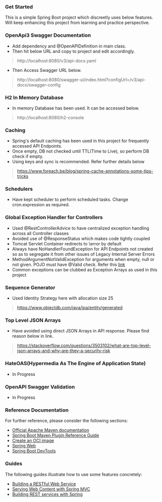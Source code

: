 ### Get Started
This is a simple Spring Boot project which discreetly uses below features. Will keep enhancing this project from learning and practice perspective.

### OpenApi3 Swagger Documentation  
* Add dependency and @OpenAPIDefinition in main class.
* Then hit below URL and copy to project and edit accordingly.
> http://localhost:8080/v3/api-docs.yaml
* Then Access Swagger URL below.
> http://localhost:8080/swagger-ui/index.html?configUrl=/v3/api-docs/swagger-config

### H2 In Memory Database
* In memory Database has been used. It can be accessed below.
> http://localhost:8080/h2-console

### Caching
* Spring's default caching has been used in this project for frequently accessed API Endpoints.
* Once empty, DB not checked until TTL(Time to Live), so perform DB check if empty.
* Using keys and sync is recommended. Refer further details below
> https://www.foreach.be/blog/spring-cache-annotations-some-tips-tricks

### Schedulers
* Have kept scheduler to perform scheduled tasks. Change cron.expression as required.

### Global Exception Handler for Controllers
* Used @RestControllerAdvice to have centralized exception handling across all Controller classes
* Avoided use of @ResponseStatus which makes code tightly coupled
* Tomcat Servlet Container redirects to \error by default
* Always have NoHandlerFoundException for API Endpoints not created so as to segregate it from other issues of Legacy Internal Server Errors
* MethodArgumentNotValidException for arguments when empty, null or not given. POJO must have @Valid check. Refer this [link](https://docs.spring.io/spring/docs/current/javadoc-api/org/springframework/web/bind/MethodArgumentNotValidException.html)
* Common exceptions can be clubbed as Exception Arrays as used in this project

### Sequence Generator
* Used Identity Strategy here with allocation size 25
> https://www.objectdb.com/java/jpa/entity/generated

### Top Level JSON Arrays
* Have avoided using direct JSON Arrays in API response. Please find reason below in link.
> https://stackoverflow.com/questions/3503102/what-are-top-level-json-arrays-and-why-are-they-a-security-risk

### HateOAS(Hypermedia As The Engine of Application State)
* In Progress

### OpenAPI Swagger Validation
* In Progress

### Reference Documentation
For further reference, please consider the following sections:

* [Official Apache Maven documentation](https://maven.apache.org/guides/index.html)
* [Spring Boot Maven Plugin Reference Guide](https://docs.spring.io/spring-boot/docs/2.3.4.RELEASE/maven-plugin/reference/html/)
* [Create an OCI image](https://docs.spring.io/spring-boot/docs/2.3.4.RELEASE/maven-plugin/reference/html/#build-image)
* [Spring Web](https://docs.spring.io/spring-boot/docs/2.3.4.RELEASE/reference/htmlsingle/#boot-features-developing-web-applications)
* [Spring Boot DevTools](https://docs.spring.io/spring-boot/docs/2.3.4.RELEASE/reference/htmlsingle/#using-boot-devtools)

### Guides
The following guides illustrate how to use some features concretely:

* [Building a RESTful Web Service](https://spring.io/guides/gs/rest-service/)
* [Serving Web Content with Spring MVC](https://spring.io/guides/gs/serving-web-content/)
* [Building REST services with Spring](https://spring.io/guides/tutorials/bookmarks/)